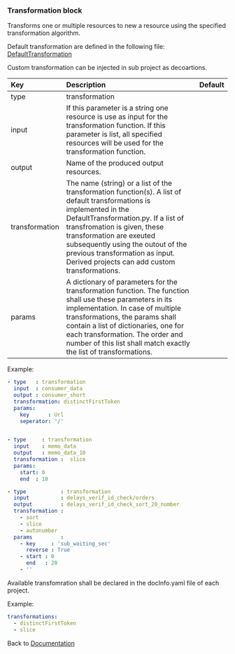 ### <a name="manual"></a> Transformation block

Transforms one or multiple resources to new a resource using the specified transformation algorithm.

Default transformation are defined in the following file:
[DefaultTransformation](../../../noWord/common/DefaultTransformation.py)

Custom transformation can be injected in sub project as decoartions.


| Key       |      Description      | Default |
|:----------|:--------------------- |:-------------- |
| type      | transformation                |        |
| input     | If this parameter is a string one resource is use as input for the transformation function. If this parameter is  list, all specified resources will be used for the transformation function.   |        |
| output    |  Name of the produced output resources.     |        |
| transformation    |  The name (string) or a list of the transformation function(s). A list of default transformations is implemented in the DefaultTransformation.py. If a list of transfromation is given, these transformation are exeuted subsequently using the outout of the previous transformation as input. Derived projects can add custom transformations.   |
| params    |  A dictionary of parameters for the transformation function. The function shall use these parameters in its implementation. In case of multiple transformations, the params shall contain a list of dictionaries, one for each transformation. The order and number of this list shall match exactly the list of transformations.      |  |

Example:
```YAML
- type   : transformation
  input  : consumer_data
  output : consumer_short
  transformation: distinctFirstToken
  params:
    key      : Url
    seperator: '/'


- type     : transformation
  input    : memo_data
  output   : memo_data_10
  transformation :  slice
  params:
    start: 0
    end  : 10

- type           : transformation
  input          : delays_verif_id_check/orders
  output         : delays_verif_id_check_sort_20_number
  transformation :
    - sort
    - slice
    - autonumber
  params         :
    - key     : 'sub_waiting_sec'
      reverse : True
    - start : 0
      end   : 20
    - ''
```

Available transfomration shall be declared in the docInfo.yaml file of
each project.

Example:
```YAML
transformations:
  - distinctFirstToken
  - slice

```

Back to [Documentation](../../../README.md#block_data)
